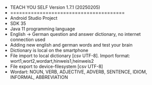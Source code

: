 - TEACH YOU SELF Version 1.7.1 (20250205)
- =======================================
- Android Studio Project
- SDK 35
- Java 11 programming language
- English -> German question and answer dictionary, no internet connection used
- Adding new english and german words and test your brain
- Dictionary is local on the smartphone
- File import to local dictionary [csv UTF-8]. Import format: wort1,wort2,wordart,hinweis1,heinweis2
- File export to device-filesystem [csv UTF-8]
- Wordart: NOUN, VERB, ADJECTIVE, ADVERB, SENTENCE, IDIOM, INFORMAL, ABBREVIATION
